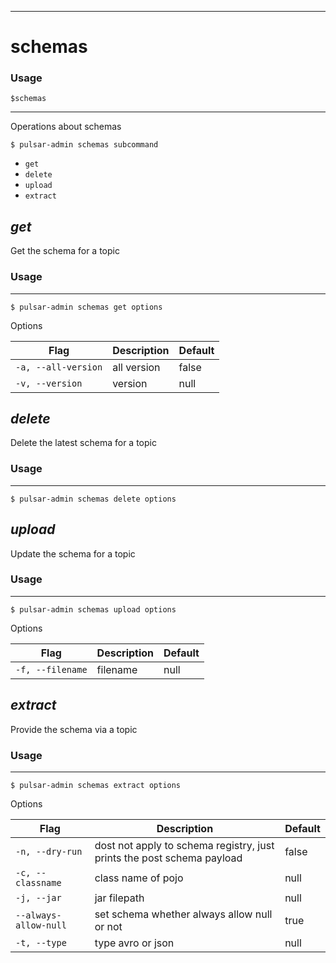 ------------

# schemas

### Usage

`$schemas`

------------

Operations about schemas

```shell
$ pulsar-admin schemas subcommand
```

* `get`
* `delete`
* `upload`
* `extract`

## <em>get</em>

Get the schema for a topic

### Usage

------------

```shell
$ pulsar-admin schemas get options
```

Options

| Flag                | Description | Default |
|---------------------|-------------|---------|
| `-a, --all-version` | all version | false   |
| `-v, --version`     | version     | null    |

## <em>delete</em>

Delete the latest schema for a topic

### Usage

------------

```shell
$ pulsar-admin schemas delete options
```

## <em>upload</em>

Update the schema for a topic

### Usage

------------

```shell
$ pulsar-admin schemas upload options
```

Options

| Flag             | Description | Default |
|------------------|-------------|---------|
| `-f, --filename` | filename    | null    |

## <em>extract</em>

Provide the schema via a topic

### Usage

------------

```shell
$ pulsar-admin schemas extract options
```

Options

| Flag                  | Description                                                            | Default |
|-----------------------|------------------------------------------------------------------------|---------|
| `-n, --dry-run`       | dost not apply to schema registry, just prints the post schema payload | false   |
| `-c, --classname`     | class name of pojo                                                     | null    |
| `-j, --jar`           | jar filepath                                                           | null    |
| `--always-allow-null` | set schema whether always allow null or not                            | true    |
| `-t, --type`          | type avro or json                                                      | null    |

